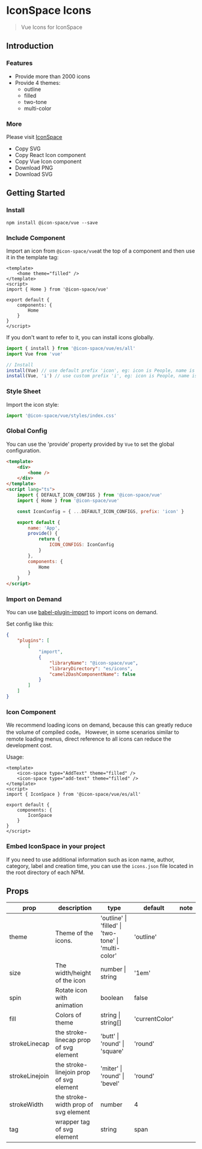 # IconSpace Icons

> Vue Icons for IconSpace

## Introduction

### Features

-   Provide more than 2000 icons
-   Provide 4 themes:
    -   outline
    -   filled
    -   two-tone
    -   multi-color

### More

Please visit [IconSpace](https://icon-space.github.io/doc/)

-   Copy SVG
-   Copy React Icon component
-   Copy Vue Icon component
-   Download PNG
-   Download SVG

## Getting Started

### Install

```
npm install @icon-space/vue --save
```

### Include Component

Import an icon from `@icon-space/vue`at the top of a component and then use it in the template tag:

```vue
<template>
    <home theme="filled" />
</template>
<script>
import { Home } from '@icon-space/vue'

export default {
    components: {
        Home
    }
}
</script>
```

If you don't want to refer to it, you can install icons globally.

```typescript
import { install } from '@icon-space/vue/es/all'
import Vue from 'vue'

// Install
install(Vue) // use default prefix 'icon', eg: icon is People, name is icon-people.
install(Vue, 'i') // use custom prefix 'i', eg: icon is People, name is i-people.
```

### Style Sheet

Import the icon style:

```typescript
import '@icon-space/vue/styles/index.css'
```

### Global Config

You can use the 'provide' property provided by `Vue` to set the global configuration.

```html
<template>
    <div>
        <home />
    </div>
</template>
<script lang="ts">
    import { DEFAULT_ICON_CONFIGS } from '@icon-space/vue'
    import { Home } from '@icon-space/vue'

    const IconConfig = { ...DEFAULT_ICON_CONFIGS, prefix: 'icon' }

    export default {
        name: 'App',
        provide() {
            return {
                ICON_CONFIGS: IconConfig
            }
        },
        components: {
            Home
        }
    }
</script>
```

### Import on Demand

You can use [babel-plugin-import](https://github.com/ant-design/babel-plugin-import) to import icons on demand.

Set config like this:

```json
{
    "plugins": [
        [
            "import",
            {
                "libraryName": "@icon-space/vue",
                "libraryDirectory": "es/icons",
                "camel2DashComponentName": false
            }
        ]
    ]
}
```

### Icon Component

We recommend loading icons on demand, because this can greatly reduce the volume of compiled code。
However, in some scenarios similar to remote loading menus, direct reference to all icons can reduce the development cost.

Usage:

```vue
<template>
    <icon-space type="AddText" theme="filled" />
    <icon-space type="add-text" theme="filled" />
</template>
<script>
import { IconSpace } from '@icon-space/vue/es/all'

export default {
    components: {
        IconSpace
    }
}
</script>
```

### Embed IconSpace in your project

If you need to use additional information such as icon name, author, category, label and creation time, you can use the `icons.json` file located in the root directory of each NPM.

## Props

| prop           | description                             | type                                                             | default        | note |
| -------------- | --------------------------------------- | ---------------------------------------------------------------- | -------------- | ---- |
| theme          | Theme of the icons.                     | 'outline' &#124; 'filled' &#124; 'two-tone' &#124; 'multi-color' | 'outline'      |      |
| size           | The width/height of the icon            | number &#124; string                                             | '1em'          |      |
| spin           | Rotate icon with animation              | boolean                                                          | false          |      |
| fill           | Colors of theme                         | string &#124; string[]                                           | 'currentColor' |      |
| strokeLinecap  | the stroke-linecap prop of svg element  | 'butt' &#124; 'round' &#124; 'square'                            | 'round'        |      |
| strokeLinejoin | the stroke-linejoin prop of svg element | 'miter' &#124; 'round' &#124; 'bevel'                            | 'round'        |      |
| strokeWidth    | the stroke-width prop of svg element    | number                                                           | 4              |      |
| tag            | wrapper tag of svg element              | string                                                           | span           |      |

